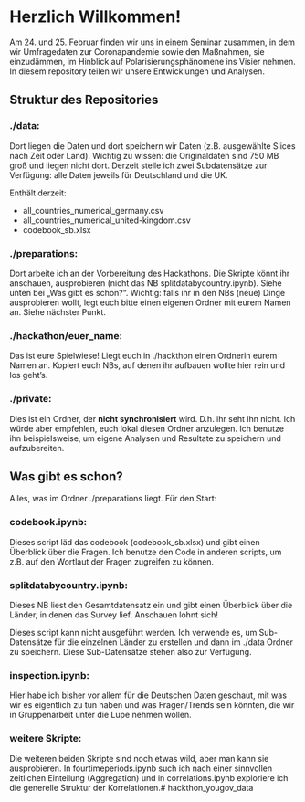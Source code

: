 # Herzlich Willkommen!

Am 24. und 25. Februar finden wir uns in einem Seminar zusammen, in dem wir Umfragedaten zur Coronapandemie sowie den Maßnahmen, sie einzudämmen, im Hinblick auf Polarisierungsphänomene ins Visier nehmen. In diesem repository teilen wir unsere Entwicklungen und Analysen. 

## Struktur des Repositories

### ./data: 
Dort liegen die Daten und dort speichern wir Daten (z.B. ausgewählte Slices  nach Zeit oder Land). Wichtig zu wissen: die Originaldaten sind 750 MB groß und liegen nicht dort. Derzeit stelle ich zwei Subdatensätze zur Verfügung: alle Daten jeweils für Deutschland und die UK.

Enthält derzeit:
- all_countries_numerical_germany.csv
- all_countries_numerical_united-kingdom.csv
- codebook_sb.xlsx

### ./preparations: 
Dort arbeite ich an der Vorbereitung des Hackathons. Die Skripte könnt ihr anschauen, ausprobieren (nicht das NB splitdatabycountry.ipynb). Siehe unten bei „Was gibt es schon?“. Wichtig: falls ihr in den NBs (neue) Dinge ausprobieren wollt, legt euch bitte einen eigenen Ordner mit eurem Namen an. Siehe nächster Punkt.

### ./hackathon/euer_name:
Das ist eure Spielwiese! Liegt euch in ./hackthon einen Ordnerin eurem Namen an. Kopiert euch NBs, auf denen ihr aufbauen wollte hier rein und los geht’s.

### ./private:
Dies ist ein Ordner, der **nicht synchronisiert** wird. D.h. ihr seht ihn nicht. Ich würde aber empfehlen, euch lokal diesen Ordner anzulegen. Ich benutze ihn beispielsweise, um eigene Analysen und Resultate zu speichern und aufzubereiten.


## Was gibt es schon?

Alles, was im Ordner ./preparations liegt. Für den Start:

### codebook.ipynb: 
Dieses script läd das codebook (codebook_sb.xlsx) und gibt einen Überblick über die Fragen. Ich benutze den Code in anderen scripts, um z.B. auf den Wortlaut der Fragen zugreifen zu können.

### splitdatabycountry.ipynb:
Dieses NB liest den Gesamtdatensatz ein und gibt einen Überblick über die Länder, in denen das Survey lief. Anschauen lohnt sich!

Dieses script kann nicht ausgeführt werden. Ich verwende es, um Sub-Datensätze für die einzelnen Länder zu erstellen und dann im ./data Ordner zu speichern. Diese Sub-Datensätze stehen also zur Verfügung.

### inspection.ipynb:
Hier habe ich bisher vor allem für die Deutschen Daten geschaut, mit was wir es eigentlich zu tun haben und was Fragen/Trends sein könnten, die wir in Gruppenarbeit unter die Lupe nehmen wollen.

### weitere Skripte:
Die weiteren beiden Skripte sind noch etwas wild, aber man kann sie ausprobieren. In fourtimeperiods.ipynb such ich nach einer sinnvollen zeitlichen Einteilung (Aggregation) und in correlations.ipynb exploriere ich die generelle Struktur der Korrelationen.# hackthon_yougov_data
